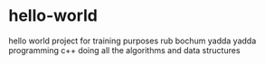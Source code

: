 # hello-world
hello world project for training purposes
rub bochum yadda yadda programming c++
doing all the algorithms and data structures
